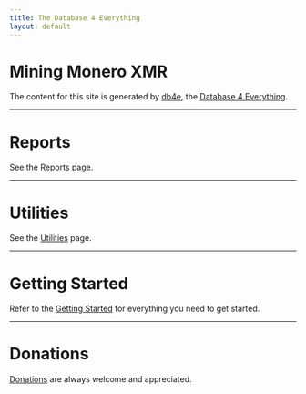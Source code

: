 ```yaml
---
title: The Database 4 Everything
layout: default
---
```

<script src="https://cdnjs.cloudflare.com/ajax/libs/PapaParse/5.3.0/papaparse.min.js"></script>
<script src="https://cdn.jsdelivr.net/npm/apexcharts"></script>
<script src="/js/sharesfound/by-miner-sharesfound-30days.js"></script>

# Mining Monero XMR

The content for this site is generated by [db4e](https://github.com/NadimGhaznavi/db4e), the [Database 4 Everything](https://db4e.osoyalce.com).

<div id="wrapper">
  <div id="areaChart">
  </div>
  <div id="barChart">
  </div>
 </div>

---

# Reports

See the [Reports](/pages/Reports.html) page.

---

# Utilities

See the [Utilities](/pages/Utilities.html) page.

---

# Getting Started

Refer to the [Getting Started](/pages/Getting-Started.html) for everything you need to get started.

---

# Donations

[Donations](/pages/Donations.html) are always welcome and appreciated.







